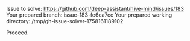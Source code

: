 Issue to solve: https://github.com/deep-assistant/hive-mind/issues/183
Your prepared branch: issue-183-fe6ea7cc
Your prepared working directory: /tmp/gh-issue-solver-1758161189102

Proceed.